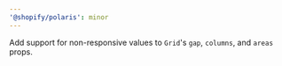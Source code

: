 ```yaml
---
'@shopify/polaris': minor
---
```


Add support for non-responsive values to `Grid`'s `gap`, `columns`, and `areas` props.
